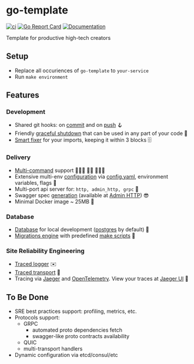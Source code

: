 # go-template

[![ci](https://github.com/ra9dev/go-template/actions/workflows/cicd.yaml/badge.svg)](https://github.com/ra9dev/go-template/actions/workflows/cicd.yaml)
[![Go Report Card](https://goreportcard.com/badge/github.com/ra9dev/go-template)](https://goreportcard.com/report/github.com/ra9dev/go-template)
[![Documentation](https://godoc.org/github.com/ra9dev/go-template?status.svg)](https://pkg.go.dev/mod/github.com/ra9dev/go-template)

Template for productive high-tech creators

## Setup

- Replace all occuriences of `go-template` to `your-service`
- Run `make environment`

## Features

### Development

- Shared git hooks: on [commit](./scripts/pre-commit.sh) and on [push](./scripts/pre-push.sh) 🪝
- Friendly [graceful shutdown](https://github.com/ra9dev/shutdown) that can be used in any part of your code 🤳
- [Smart fixer](https://github.com/incu6us/goimports-reviser) for your imports, keeping it within 3 blocks 🗄

### Delivery

- [Multi-command](https://github.com/spf13/cobra) support 🤾🏼‍♀️ 🤾🏼 🤾🏼‍♂️
- Extensive multi-env [configuration](https://github.com/spf13/viper) via [config.yaml](./config/config.yaml), environment variables, flags 💽
- Multi-port api server for: `http, admin_http, grpc` 🎏
- Swagger spec [generation](https://github.com/swaggo/swag) (available at [Admin HTTP](./internal/api/http/admin.go)) 😎
- Minimal Docker image ~ 25MB 🐳

### Database

- [Database](./docker-compose.yml) for local development ([postgres](db.make) by default) 💾
- [Migrations engine](https://github.com/golang-migrate/migrate) with predefined [make scripts](db.make) 🎼

### Site Reliability Engineering

- [Traced logger](./pkg/sre/log) ✉️
- [Traced transport](./pkg/sre/tracing/transport) 🛞
- Tracing via [Jaeger](https://www.jaegertracing.io/) and [OpenTelemetry](https://opentelemetry.io).
View your traces at [Jaeger UI](http://localhost:16686/) 🔎

## To Be Done
- SRE best practices support: profiling, metrics, etc.
- Protocols support:
  - GRPC
    - automated proto dependencies fetch
    - swagger-like proto contracts availability
  - QUIC
  - multi-transport handlers
- Dynamic configuration via etcd/consul/etc
